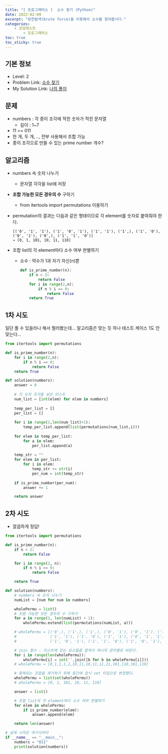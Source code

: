```yaml
---
title: "[ 프로그래머스 ]  소수 찾기 (Python)"
date: 2022-02-09
excerpt: "완전탐색(brute force)을 이용해서 소수를 찾아봅시다."
categories: 
    - 코딩테스트
        - 프로그래머스
toc: true
toc_sticky: true
---
```



## 기본 정보

- Level: 2
- Problem Link: [소수 찾기](https://programmers.co.kr/learn/courses/30/lessons/42839)
- My Solution Link: [나의 풀이](https://github.com/claire-1125/AlgoStudy/blob/main/Programmers/BruteForce/search_prime_number.py)



## 문제

- numbers : 각 종이 조각에 적힌 숫자가 적힌 문자열
    - 길이 : 1~7
- 11 == 011
- 한 개, 두 개, .., 전부 사용해서 조합 가능
- 종이 조각으로 만들 수 있는 prime number 개수?



## 알고리즘

- numbers 속 숫자 나누기
    - 문자열 각각을 list에 저장
- **조합 가능한 모든 경우의 수** 구하기
    - from itertools import permutations 이용하기
- permutation의 결과는 다음과 같은 형태이므로 각 element를 숫자로 붙여줘야 한다.
    
    ```
    [('0', '1', '1'), ('1', '0', '1'), ('1', '1'), ('1',), ('1', '0'), ('0', '1'), ('0',), ('1', '1', '0')]
    → [0, 1, 101, 10, 11, 110]
    ```
    
- 조합 list의 각 element마다 소수 여부 판별하기
    - 소수 : 약수가 1과 자기 자신(n)뿐
        
        ```python
        def is_prime_number(n):
        	if n < 2:
        		return False
        	for i in range(2,n):
        		if n % i == 0:
        			return False
        	return True
        ```
        



## 1차 시도

일단 풀 수 있을라나 해서 찔러봤는데... 알고리즘은 맞는 듯 하나 테스트 케이스 1도 안 맞는다...

```python
from itertools import permutations

def is_prime_number(n):
	for i in range(2,n):
		if n % i == 0:
			return False
	return True

def solution(numbers):
    answer = 0
    
    # 각 숫자 조각들 넣은 리스트
    num_list = [int(elem) for elem in numbers]
    
    temp_per_list = []
    per_list = []
    
    for i in range(1,len(num_list)+1):
        temp_per_list.append(list(permutations(num_list,i)))
        
    for elem in temp_per_list:
        for a in elem:
            per_list.append(a)
            
    temp_str = ""
    for elem in per_list:
        for i in elem:
            temp_str += str(i)
            per_num = int(temp_str)
    
    if is_prime_number(per_num):
        answer += 1

    return answer
```


## 2차 시도

- 깔끔하게 정답!

```python
from itertools import permutations

def is_prime_number(n):
    if n < 2:
        return False

    for i in range(2, n):
        if n % i == 0:
            return False

    return True

def solution(numbers):
    # numbers 속 숫자 나누기
    numList = [num for num in numbers]

    wholePermu = list()
    # 조합 가능한 모든 경우의 수 구하기
    for a in range(1, len(numList) + 1):
        wholePermu.extend(list(permutations(numList, a)))

    # wholePermu = [('0',), ('1',), ('1',), ('0', '1'), ('0', '1'), ('1', '0'),
    #               ('1', '1'), ('1', '0'), ('1', '1'), ('0', '1', '1'), ('0', '1', '1'),
    #               ('1', '0', '1'), ('1', '1', '0'), ('1', '0', '1'), ('1', '1', '0')]

    # join 함수 : 리스트에 있는 요소들을 합쳐서 하나의 문자열로 바꾼다.
    for i in range(len(wholePermu)):
        wholePermu[i] = int(''.join([b for b in wholePermu[i]]))
    # wholePermu = [0,1,1,1,1,10,11,10,11,11,11,101,110,101,110]

    # 중복되는 조합을 제거하기 위해 중간에 잠시 set 타입으로 변경했다.
    wholePermu = list(set(wholePermu))
    # wholePermu = [0, 1, 101, 10, 11, 110]

    answer = list()

    # 조합 list의 각 element마다 소수 여부 판별하기
    for elem in wholePermu:
        if is_prime_number(elem):
            answer.append(elem)

    return len(answer)

# 실제 시작은 여기서부터
if __name__ == "__main__":
    numbers = "011"
    print(solution(numbers))
```